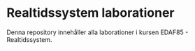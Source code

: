 # Realtidssystem laborationer
Denna repository innehåller alla laborationer i kursen EDAF85 - Realtidssystem. 
